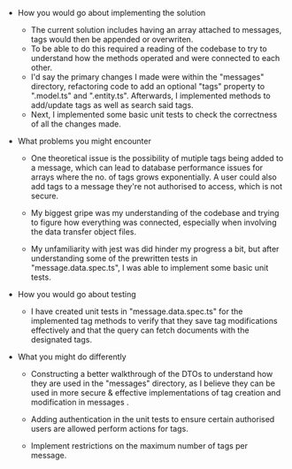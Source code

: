 * How you would go about implementing the solution
    - The current solution includes having an array attached to messages, tags would then be appended or overwriten.
    - To be able to do this required a reading of the codebase to try to understand how the methods operated and were connected to each other.
    - I'd say the primary changes I made were within the "messages" directory, refactoring code to add an optional "tags" property to ".model.ts" and ".entity.ts". Afterwards, I implemented methods to add/update tags as well as search said tags.
    - Next, I implemented some basic unit tests to check the correctness of all the changes made.

* What problems you might encounter
    - One theoretical issue is the possibility of mutiple tags being added to a message, which can lead to database performance issues for arrays where the no. of tags grows exponentially. A user could also add tags to a message they're not authorised to access, which is not secure.

    - My biggest gripe was my understanding of the codebase and trying to figure how everything was connected, especially when involving the data transfer object files.
    - My unfamiliarity with jest was did hinder my progress a bit, but after understanding some of the prewritten tests in "message.data.spec.ts", I was able to implement some basic unit tests.

* How you would go about testing
    - I have created unit tests in "message.data.spec.ts" for the implemented tag methods to verify that they save tag modifications effectively and that the query can fetch documents with the designated tags.

* What you might do differently
    - Constructing a better walkthrough of the DTOs to understand how they are used in the "messages" directory, as I believe they can be used in more secure & effective implementations of tag creation and modification in messages .

    - Adding authentication in the unit tests to ensure certain authorised users are allowed perform actions for tags.
    - Implement restrictions on the maximum number of tags per message.
